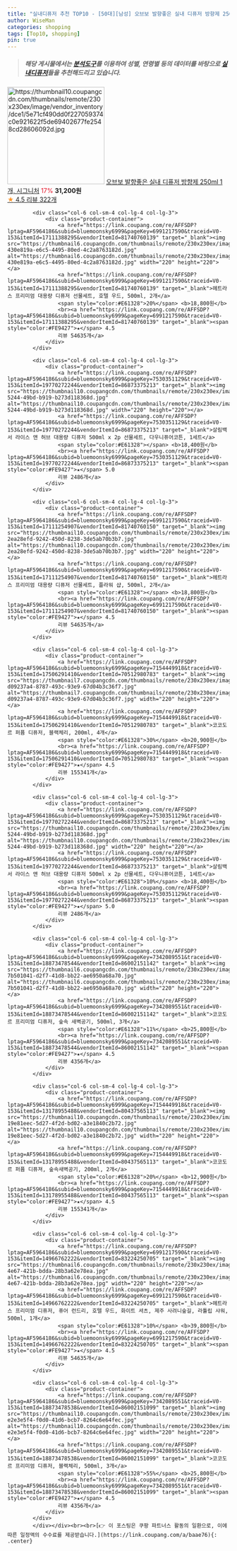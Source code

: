 ```yaml
---
title: "실내디퓨저 추천 TOP10 - [50대][남성] 오브보 발향좋은 실내 디퓨저 방향제 250ml 1개, 시그니처"
author: WiseMan
categories: shopping
tags: [Top10, shopping]
pin: true
---
```


> ##### 해당 게시물에서는 [**분석도구**](https://itemscout.io/)를 이용하여 **성별**, **연령별** 등의 데이터를 바탕으로 [**실내디퓨저**](https://link.coupang.com/a/baae76)들을 추천해드리고 있습니다.
<div class="container"><div class="row">
            <div class="col-6 col-sm-4 col-lg-4 col-lg-3">
                <div class="product-container">
                    <a href="https://link.coupang.com/re/AFFSDP?lptag=AF5964186&subid=bluemoonsky6999&pageKey=6669083974&traceid=V0-153&itemId=15337701351&vendorItemId=83932725562" target="_blank"><img src="https://thumbnail10.coupangcdn.com/thumbnails/remote/230x230ex/image/vendor_inventory/dce1/5e71cf490dd0f227059374c0e921622f5de69402677fe2548cd28606092d.jpg" alt="https://thumbnail10.coupangcdn.com/thumbnails/remote/230x230ex/image/vendor_inventory/dce1/5e71cf490dd0f227059374c0e921622f5de69402677fe2548cd28606092d.jpg" width="220" height="220"></a>
                    <a href="https://link.coupang.com/re/AFFSDP?lptag=AF5964186&subid=bluemoonsky6999&pageKey=6669083974&traceid=V0-153&itemId=15337701351&vendorItemId=83932725562" target="_blank">오브보 발향좋은 실내 디퓨저 방향제 250ml 1개, 시그니처</a>
                    <span style="color:#E61328">17%</span> <b>31,200원</b>
                    <br><a href="https://link.coupang.com/re/AFFSDP?lptag=AF5964186&subid=bluemoonsky6999&pageKey=6669083974&traceid=V0-153&itemId=15337701351&vendorItemId=83932725562" target="_blank"><span style="color:#FE9427">★</span> 4.5
                    리뷰 322개</a>
                </div>
            </div>
            
            <div class="col-6 col-sm-4 col-lg-4 col-lg-3">
                <div class="product-container">
                    <a href="https://link.coupang.com/re/AFFSDP?lptag=AF5964186&subid=bluemoonsky6999&pageKey=6991217590&traceid=V0-153&itemId=17111388295&vendorItemId=81740760139" target="_blank"><img src="https://thumbnail6.coupangcdn.com/thumbnails/remote/230x230ex/image/retail/images/9113062827291501-430e819a-e6c5-4495-80ed-4c2a8763182d.jpg" alt="https://thumbnail6.coupangcdn.com/thumbnails/remote/230x230ex/image/retail/images/9113062827291501-430e819a-e6c5-4495-80ed-4c2a8763182d.jpg" width="220" height="220"></a>
                    <a href="https://link.coupang.com/re/AFFSDP?lptag=AF5964186&subid=bluemoonsky6999&pageKey=6991217590&traceid=V0-153&itemId=17111388295&vendorItemId=81740760139" target="_blank">헤트라스 프리미엄 대용량 디퓨저 선물세트, 호텔 우드, 500ml, 2개</a>
                    <span style="color:#E61328">20%</span> <b>18,800원</b>
                    <br><a href="https://link.coupang.com/re/AFFSDP?lptag=AF5964186&subid=bluemoonsky6999&pageKey=6991217590&traceid=V0-153&itemId=17111388295&vendorItemId=81740760139" target="_blank"><span style="color:#FE9427">★</span> 4.5
                    리뷰 54635개</a>
                </div>
            </div>
            
            <div class="col-6 col-sm-4 col-lg-4 col-lg-3">
                <div class="product-container">
                    <a href="https://link.coupang.com/re/AFFSDP?lptag=AF5964186&subid=bluemoonsky6999&pageKey=7530351129&traceid=V0-153&itemId=19770272244&vendorItemId=86873375213" target="_blank"><img src="https://thumbnail10.coupangcdn.com/thumbnails/remote/230x230ex/image/retail/images/2023/08/14/14/9/1b41961c-5244-49bd-b919-b273d118368d.jpg" alt="https://thumbnail10.coupangcdn.com/thumbnails/remote/230x230ex/image/retail/images/2023/08/14/14/9/1b41961c-5244-49bd-b919-b273d118368d.jpg" width="220" height="220"></a>
                    <a href="https://link.coupang.com/re/AFFSDP?lptag=AF5964186&subid=bluemoonsky6999&pageKey=7530351129&traceid=V0-153&itemId=19770272244&vendorItemId=86873375213" target="_blank">살림백서 라이스 앤 허브 대용량 디퓨저 500ml x 2p 선물세트, 다우니퓨어코튼, 1세트</a>
                    <span style="color:#E61328"></span> <b>18,400원</b>
                    <br><a href="https://link.coupang.com/re/AFFSDP?lptag=AF5964186&subid=bluemoonsky6999&pageKey=7530351129&traceid=V0-153&itemId=19770272244&vendorItemId=86873375213" target="_blank"><span style="color:#FE9427">★</span> 5.0
                    리뷰 2486개</a>
                </div>
            </div>
            
            <div class="col-6 col-sm-4 col-lg-4 col-lg-3">
                <div class="product-container">
                    <a href="https://link.coupang.com/re/AFFSDP?lptag=AF5964186&subid=bluemoonsky6999&pageKey=6991217590&traceid=V0-153&itemId=17111254907&vendorItemId=81740760150" target="_blank"><img src="https://thumbnail10.coupangcdn.com/thumbnails/remote/230x230ex/image/retail/images/3750081162034317-2ea28efd-9242-450d-8238-3de5ab70b3b7.jpg" alt="https://thumbnail10.coupangcdn.com/thumbnails/remote/230x230ex/image/retail/images/3750081162034317-2ea28efd-9242-450d-8238-3de5ab70b3b7.jpg" width="220" height="220"></a>
                    <a href="https://link.coupang.com/re/AFFSDP?lptag=AF5964186&subid=bluemoonsky6999&pageKey=6991217590&traceid=V0-153&itemId=17111254907&vendorItemId=81740760150" target="_blank">헤트라스 프리미엄 대용량 디퓨저 선물세트, 플라워 샵, 500ml, 2개</a>
                    <span style="color:#E61328"></span> <b>18,800원</b>
                    <br><a href="https://link.coupang.com/re/AFFSDP?lptag=AF5964186&subid=bluemoonsky6999&pageKey=6991217590&traceid=V0-153&itemId=17111254907&vendorItemId=81740760150" target="_blank"><span style="color:#FE9427">★</span> 4.5
                    리뷰 54635개</a>
                </div>
            </div>
            
            <div class="col-6 col-sm-4 col-lg-4 col-lg-3">
                <div class="product-container">
                    <a href="https://link.coupang.com/re/AFFSDP?lptag=AF5964186&subid=bluemoonsky6999&pageKey=7154449918&traceid=V0-153&itemId=17506291410&vendorItemId=70512980783" target="_blank"><img src="https://thumbnail7.coupangcdn.com/thumbnails/remote/230x230ex/image/retail/images/2884346754774937-d09237a4-8787-493c-93e9-67d04b3c36f7.jpg" alt="https://thumbnail7.coupangcdn.com/thumbnails/remote/230x230ex/image/retail/images/2884346754774937-d09237a4-8787-493c-93e9-67d04b3c36f7.jpg" width="220" height="220"></a>
                    <a href="https://link.coupang.com/re/AFFSDP?lptag=AF5964186&subid=bluemoonsky6999&pageKey=7154449918&traceid=V0-153&itemId=17506291410&vendorItemId=70512980783" target="_blank">코코도르 퍼퓸 디퓨저, 블랙체리, 200ml, 4개</a>
                    <span style="color:#E61328">30%</span> <b>20,900원</b>
                    <br><a href="https://link.coupang.com/re/AFFSDP?lptag=AF5964186&subid=bluemoonsky6999&pageKey=7154449918&traceid=V0-153&itemId=17506291410&vendorItemId=70512980783" target="_blank"><span style="color:#FE9427">★</span> 4.5
                    리뷰 155341개</a>
                </div>
            </div>
            
            <div class="col-6 col-sm-4 col-lg-4 col-lg-3">
                <div class="product-container">
                    <a href="https://link.coupang.com/re/AFFSDP?lptag=AF5964186&subid=bluemoonsky6999&pageKey=7530351129&traceid=V0-153&itemId=19770272244&vendorItemId=86873375213" target="_blank"><img src="https://thumbnail10.coupangcdn.com/thumbnails/remote/230x230ex/image/retail/images/2023/08/14/14/9/1b41961c-5244-49bd-b919-b273d118368d.jpg" alt="https://thumbnail10.coupangcdn.com/thumbnails/remote/230x230ex/image/retail/images/2023/08/14/14/9/1b41961c-5244-49bd-b919-b273d118368d.jpg" width="220" height="220"></a>
                    <a href="https://link.coupang.com/re/AFFSDP?lptag=AF5964186&subid=bluemoonsky6999&pageKey=7530351129&traceid=V0-153&itemId=19770272244&vendorItemId=86873375213" target="_blank">살림백서 라이스 앤 허브 대용량 디퓨저 500ml x 2p 선물세트, 다우니퓨어코튼, 1세트</a>
                    <span style="color:#E61328">10%</span> <b>18,400원</b>
                    <br><a href="https://link.coupang.com/re/AFFSDP?lptag=AF5964186&subid=bluemoonsky6999&pageKey=7530351129&traceid=V0-153&itemId=19770272244&vendorItemId=86873375213" target="_blank"><span style="color:#FE9427">★</span> 5.0
                    리뷰 2486개</a>
                </div>
            </div>
            
            <div class="col-6 col-sm-4 col-lg-4 col-lg-3">
                <div class="product-container">
                    <a href="https://link.coupang.com/re/AFFSDP?lptag=AF5964186&subid=bluemoonsky6999&pageKey=7342089551&traceid=V0-153&itemId=18873478544&vendorItemId=86002151142" target="_blank"><img src="https://thumbnail6.coupangcdn.com/thumbnails/remote/230x230ex/image/retail/images/1407399407781627-7b501041-d2f7-41d8-bb22-ae6950a68a70.jpg" alt="https://thumbnail6.coupangcdn.com/thumbnails/remote/230x230ex/image/retail/images/1407399407781627-7b501041-d2f7-41d8-bb22-ae6950a68a70.jpg" width="220" height="220"></a>
                    <a href="https://link.coupang.com/re/AFFSDP?lptag=AF5964186&subid=bluemoonsky6999&pageKey=7342089551&traceid=V0-153&itemId=18873478544&vendorItemId=86002151142" target="_blank">코코도르 프리미엄 디퓨저, 숲속 새벽공기, 500ml, 3개</a>
                    <span style="color:#E61328">11%</span> <b>25,800원</b>
                    <br><a href="https://link.coupang.com/re/AFFSDP?lptag=AF5964186&subid=bluemoonsky6999&pageKey=7342089551&traceid=V0-153&itemId=18873478544&vendorItemId=86002151142" target="_blank"><span style="color:#FE9427">★</span> 4.5
                    리뷰 4356개</a>
                </div>
            </div>
            
            <div class="col-6 col-sm-4 col-lg-4 col-lg-3">
                <div class="product-container">
                    <a href="https://link.coupang.com/re/AFFSDP?lptag=AF5964186&subid=bluemoonsky6999&pageKey=7154449918&traceid=V0-153&itemId=13178955488&vendorItemId=80437565113" target="_blank"><img src="https://thumbnail10.coupangcdn.com/thumbnails/remote/230x230ex/image/retail/images/1162805400054915-19e81eec-5d27-4f2d-bd02-a3e1840c2b72.jpg" alt="https://thumbnail10.coupangcdn.com/thumbnails/remote/230x230ex/image/retail/images/1162805400054915-19e81eec-5d27-4f2d-bd02-a3e1840c2b72.jpg" width="220" height="220"></a>
                    <a href="https://link.coupang.com/re/AFFSDP?lptag=AF5964186&subid=bluemoonsky6999&pageKey=7154449918&traceid=V0-153&itemId=13178955488&vendorItemId=80437565113" target="_blank">코코도르 퍼퓸 디퓨져, 숲속새벽공기, 200ml, 2개</a>
                    <span style="color:#E61328">20%</span> <b>12,900원</b>
                    <br><a href="https://link.coupang.com/re/AFFSDP?lptag=AF5964186&subid=bluemoonsky6999&pageKey=7154449918&traceid=V0-153&itemId=13178955488&vendorItemId=80437565113" target="_blank"><span style="color:#FE9427">★</span> 4.5
                    리뷰 155341개</a>
                </div>
            </div>
            
            <div class="col-6 col-sm-4 col-lg-4 col-lg-3">
                <div class="product-container">
                    <a href="https://link.coupang.com/re/AFFSDP?lptag=AF5964186&subid=bluemoonsky6999&pageKey=6991217590&traceid=V0-153&itemId=14966762222&vendorItemId=83224250705" target="_blank"><img src="https://thumbnail6.coupangcdn.com/thumbnails/remote/230x230ex/image/retail/images/2022/09/20/13/2/b1ad0db6-4e67-421b-bdda-28b3a62e78ea.jpg" alt="https://thumbnail6.coupangcdn.com/thumbnails/remote/230x230ex/image/retail/images/2022/09/20/13/2/b1ad0db6-4e67-421b-bdda-28b3a62e78ea.jpg" width="220" height="220"></a>
                    <a href="https://link.coupang.com/re/AFFSDP?lptag=AF5964186&subid=bluemoonsky6999&pageKey=6991217590&traceid=V0-153&itemId=14966762222&vendorItemId=83224250705" target="_blank">헤트라스 프리미엄 디퓨저, 퓨어 런드리, 호텔 우드, 화이트 셔츠, 제주 사려니숲길, 라튤립 샤워, 500ml, 1개</a>
                    <span style="color:#E61328">10%</span> <b>39,800원</b>
                    <br><a href="https://link.coupang.com/re/AFFSDP?lptag=AF5964186&subid=bluemoonsky6999&pageKey=6991217590&traceid=V0-153&itemId=14966762222&vendorItemId=83224250705" target="_blank"><span style="color:#FE9427">★</span> 4.5
                    리뷰 54635개</a>
                </div>
            </div>
            
            <div class="col-6 col-sm-4 col-lg-4 col-lg-3">
                <div class="product-container">
                    <a href="https://link.coupang.com/re/AFFSDP?lptag=AF5964186&subid=bluemoonsky6999&pageKey=7342089551&traceid=V0-153&itemId=18873478538&vendorItemId=86002151099" target="_blank"><img src="https://thumbnail10.coupangcdn.com/thumbnails/remote/230x230ex/image/retail/images/2938982102521242-e2e3e5f4-f0d0-41d6-bcb7-8264c6e64fec.jpg" alt="https://thumbnail10.coupangcdn.com/thumbnails/remote/230x230ex/image/retail/images/2938982102521242-e2e3e5f4-f0d0-41d6-bcb7-8264c6e64fec.jpg" width="220" height="220"></a>
                    <a href="https://link.coupang.com/re/AFFSDP?lptag=AF5964186&subid=bluemoonsky6999&pageKey=7342089551&traceid=V0-153&itemId=18873478538&vendorItemId=86002151099" target="_blank">코코도르 프리미엄 디퓨저, 블랙체리, 500ml, 3개</a>
                    <span style="color:#E61328">55%</span> <b>25,800원</b>
                    <br><a href="https://link.coupang.com/re/AFFSDP?lptag=AF5964186&subid=bluemoonsky6999&pageKey=7342089551&traceid=V0-153&itemId=18873478538&vendorItemId=86002151099" target="_blank"><span style="color:#FE9427">★</span> 4.5
                    리뷰 4356개</a>
                </div>
            </div>
            </div></div><br><br>[👉 이 포스팅은 쿠팡 파트너스 활동의 일환으로, 이에 따른 일정액의 수수료를 제공받습니다.](https://link.coupang.com/a/baae76){: .center}